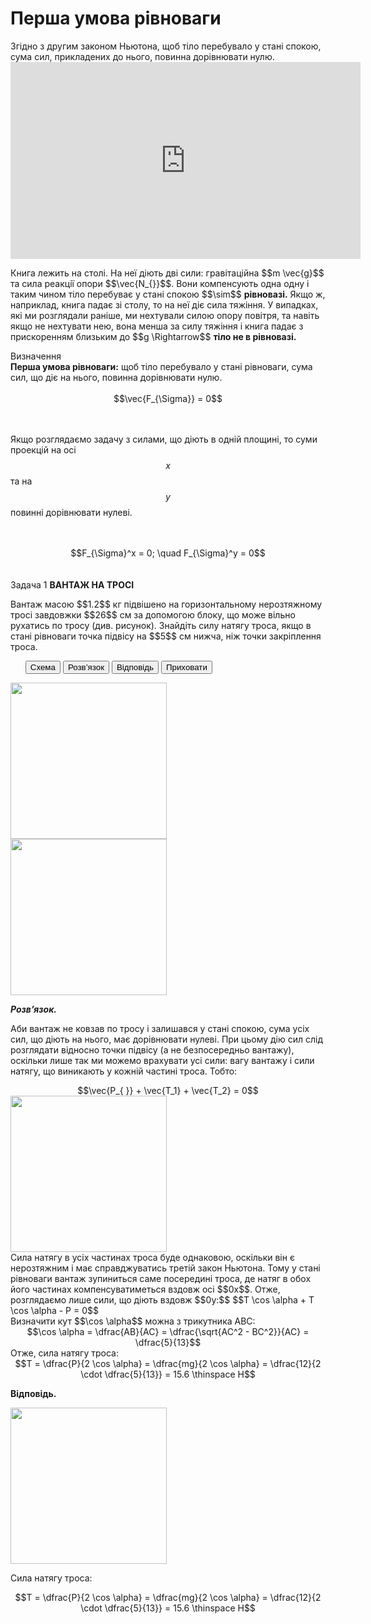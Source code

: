 #  Перша умова рiвноваги

<div class="space">Згiдно з другим законом Ньютона, щоб тiло перебувало у станi спокою, сума сил, прикладених до нього, повинна дорiвнювати нулю.</div>

<div class="space"><div class="fluidMedia">
<iframe width="560" height="315" src="https://www.youtube.com/embed/4MVRI6LDhg4" frameborder="0" allowfullscreen></iframe>
</div>
<div class="popup">
</div></div>

<p class="p3"><div class="space">Книга лежить на столi. На неї дiють двi сили: гравiтацiйна $$m \vec{g}$$ та сила реакцiї опори $$\vec{N_{}}$$. Вони компенсують одна одну i таким чином тiло перебуває у стані спокою $$\sim$$ <b>рiвновазi.</b> Якщо ж, наприклад, книга падає зi столу, то на неї дiє сила тяжiння. У випадках, якi ми розглядали ранiше, ми нехтували силою опору повiтря, та навiть якщо не нехтувати нею, вона менша за силу тяжiння i книга падає з прискоренням близьким до $$g \Rightarrow$$ <b>тiло не в рiвновазi.</b></div></p>

<div class="eoz-wrap">
<span class="eoz">Визначення</span>
<div class="eoz-text">
<b>Перша умова рiвноваги:</b> щоб тiло перебувало у станi рiвноваги, сума сил, що дiє на нього, повинна дорiвнювати нулю.
<br>
<br>

<div align="center">$$\vec{F_{\Sigma}} = 0$$</div>

<br>
<br>

Якщо розглядаємо задачу з силами, що дiють в однiй площинi, то суми проекцiй на осі $$x$$ та на $$y$$ повиннi дорiвнювати нулеві.

<br>
<br>

<div align="center">$$F_{\Sigma}^x = 0; \quad F_{\Sigma}^y = 0$$</div>
<br>
</div>
</div>

<br>

<div class="space">
<div class="task-wrap">
<span class="task">Задача 1</span> <b>ВАНТАЖ НА ТРОСI</b>
<div class="task-text">
<p>Вантаж масою $$1.2$$ кг пiдвiшено на горизонтальному нерозтяжному тросi завдовжки $$26$$ см за допомогою блоку, що може вiльно рухатись по тросу (див. рисунок). Знайдiть силу натягу троса, якщо в станi рiвноваги точка пiдвiсу на $$5$$ см нижча, нiж точки закрiплення троса.</p>
<p>
<ul class="nav-tab" id="mytab">
<button class="btn" data-target="#plot" data-toggle="pill">Схема</button>
<button class="btn" data-target="#decision" data-toggle="pill">Розв’язок</button>
<button class="btn" data-target="#answer" data-toggle="pill">Вiдповiдь</button>
<button class="btn" data-target="#hide" data-toggle="pill">Приховати</button>
</ul>
<div id="mytab" class="tab-content">
  <div class="tab-pane" id="plot">
<div class="space"><img class="image" width="250"  src="https://rawgit.com/chudaol/ed-era-book-physics/master/images/chapter_6/16.png"></div>
  </div>
  <div class="tab-pane" id="decision">
<div class="space"><img class="image" width="250"  src="https://rawgit.com/chudaol/ed-era-book-physics/master/images/chapter_6/16.png"></div>
<p><b><i>Розв’язок.</i> </b> </p>
<p>Аби вантаж не ковзав по тросу i залишався у станi спокою, сума усiх сил, що дiють на нього, має дорiвнювати нулеві. При цьому дiю сил слiд розглядати вiдносно точки пiдвiсу (а не безпосередньо вантажу), оскiльки лише так ми можемо врахувати усi сили: вагу вантажу i сили натягу, що виникають у кожнiй частинi троса. Тобто:</p>

<div class="space" align="center">$$\vec{P_{ }} + \vec{T_1} + \vec{T_2} = 0$$</div>

<div class="space"><img class="image" width="250"  src="https://rawgit.com/chudaol/ed-era-book-physics/master/images/chapter_6/17.png"></div>

<div class="space">Сила натягу в усiх частинах троса буде однаковою, оскiльки вiн є нерозтяжним i має справджуватись третій закон Ньютона. Тому у станi рiвноваги вантаж зупиниться саме посерединi троса, де натяг в обох його частинах компенсуватиметься вздовж осi $$0x$$. Отже, розглядаємо лише сили, що дiють вздовж $$0y:$$ $$T \cos \alpha + T \cos \alpha - P = 0$$</div>

<div class="space">Визначити кут $$\cos \alpha$$ можна з трикутника ABC:</div>

<div class="space" align="center">$$\cos \alpha = \dfrac{AB}{AC} = \dfrac{\sqrt{AC^2 - BC^2}}{AC} = \dfrac{5}{13}$$</div>

<div class="space">Отже, сила натягу троса:

<div class="space" align="center">$$T = \dfrac{P}{2 \cos \alpha} = \dfrac{mg}{2 \cos \alpha} = \dfrac{12}{2 \cdot \dfrac{5}{13}} = 15.6 \thinspace H$$</div>
  </div>
  </div>
  <div class="tab-pane" id="answer"><p><b>Вiдповiдь.</b> </p>
<div class="space"><img class="image" width="250"  src="https://rawgit.com/chudaol/ed-era-book-physics/master/images/chapter_6/16.png"></div>
<p>Cила натягу троса:</p>
<div class="space" align="center">$$T = \dfrac{P}{2 \cos \alpha} = \dfrac{mg}{2 \cos \alpha} = \dfrac{12}{2 \cdot \dfrac{5}{13}} = 15.6 \thinspace H$$</div>
  </div>
  <div class="tab-pane" id="hide"></div>
</div>
</p>
</div>
</div>
</div>
<div class="space"></div>
